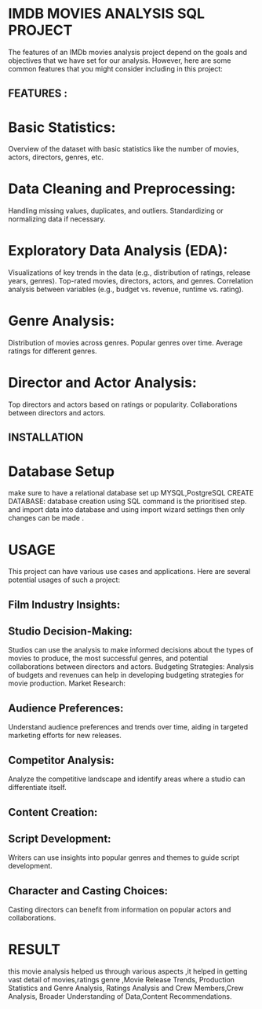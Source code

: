 # IMDB MOVIES ANALYSIS SQL PROJECT 
The features of an IMDb movies analysis project depend on the goals and objectives that we have set for our analysis. However, here are some common features that you might consider including in this project:
## FEATURES :

# Basic Statistics:
Overview of the dataset with basic statistics like the number of movies, actors, directors, genres, etc.
# Data Cleaning and Preprocessing:
Handling missing values, duplicates, and outliers.
Standardizing or normalizing data if necessary.
# Exploratory Data Analysis (EDA):
Visualizations of key trends in the data (e.g., distribution of ratings, release years, genres).
Top-rated movies, directors, actors, and genres.
Correlation analysis between variables (e.g., budget vs. revenue, runtime vs. rating).
# Genre Analysis:
Distribution of movies across genres.
Popular genres over time.
Average ratings for different genres.
# Director and Actor Analysis:
Top directors and actors based on ratings or popularity.
Collaborations between directors and actors.
## INSTALLATION 
# Database Setup 
make sure to have a relational database set up MYSQL,PostgreSQL
CREATE DATABASE: database creation using SQL command is the prioritised step.
and import data into database and using import wizard settings then only changes can be made .
# USAGE 
This project can have various use cases and applications. Here are several potential usages of such a project:
## Film Industry Insights:
Studio Decision-Making:
----------------------
Studios can use the analysis to make informed decisions about the types of movies to produce, the most successful genres, and potential collaborations between directors and actors.
Budgeting Strategies: Analysis of budgets and revenues can help in developing budgeting strategies for movie production.
Market Research:

Audience Preferences:
--------------------
Understand audience preferences and trends over time, aiding in targeted marketing efforts for new releases.

Competitor Analysis:
-------------------
Analyze the competitive landscape and identify areas where a studio can differentiate itself.
## Content Creation:

Script Development:
-------------------
Writers can use insights into popular genres and themes to guide script development.

Character and Casting Choices:
-----------------------------
Casting directors can benefit from information on popular actors and collaborations.
# RESULT 
this movie analysis helped us through various aspects ,it helped in getting vast detail of movies,ratings genre ,Movie Release Trends, Production Statistics and Genre Analysis, Ratings Analysis and Crew Members,Crew Analysis, Broader Understanding of Data,Content Recommendations.
